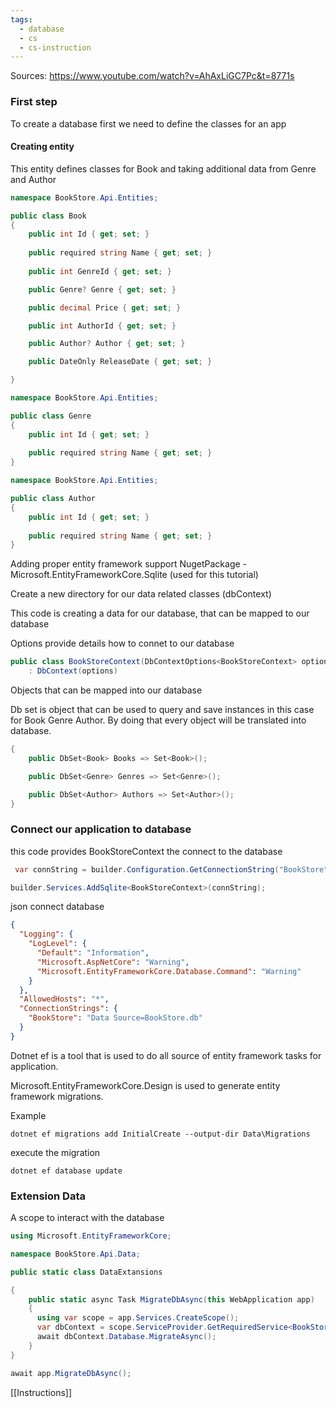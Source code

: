 ```yaml
---
tags:
  - database
  - cs
  - cs-instruction
---
```

Sources: https://www.youtube.com/watch?v=AhAxLiGC7Pc&t=8771s
### First step

To create a database first we need to define the classes for an app 

#### Creating entity

This entity defines classes for Book and taking additional data from Genre and Author
```cs
namespace BookStore.Api.Entities;

public class Book
{
    public int Id { get; set; }
    
    public required string Name { get; set; }
    
    public int GenreId { get; set; }

    public Genre? Genre { get; set; }

    public decimal Price { get; set; }

    public int AuthorId { get; set; }

    public Author? Author { get; set; }

    public DateOnly ReleaseDate { get; set; }

}
```

```cs
namespace BookStore.Api.Entities;

public class Genre
{
    public int Id { get; set; }
    
    public required string Name { get; set; }
}
```

```cs
namespace BookStore.Api.Entities;

public class Author
{
    public int Id { get; set; }
    
    public required string Name { get; set; }
}
```

Adding proper entity framework support 
NugetPackage - Microsoft.EntityFrameworkCore.Sqlite (used for this tutorial)


Create a new directory for our data related classes
(dbContext)

This code is creating a data for our database, that can be mapped to our database

Options provide details how to connet to our database
```cs
public class BookStoreContext(DbContextOptions<BookStoreContext> options)
    : DbContext(options)
```

Objects that can be mapped into our database

Db set is object that can be used to query and save instances in this case for Book Genre Author.
By doing that every object will be translated into database.

```cs
{
    public DbSet<Book> Books => Set<Book>();

    public DbSet<Genre> Genres => Set<Genre>();

    public DbSet<Author> Authors => Set<Author>();
}
```

### Connect our application to database

this code provides BookStoreContext the connect to the database
```cs
 var connString = builder.Configuration.GetConnectionString("BookStore");

builder.Services.AddSqlite<BookStoreContext>(connString);
```

json connect database
```json
{
  "Logging": {
    "LogLevel": {
      "Default": "Information",
      "Microsoft.AspNetCore": "Warning",
      "Microsoft.EntityFrameworkCore.Database.Command": "Warning"
    }
  },
  "AllowedHosts": "*",
  "ConnectionStrings": {
    "BookStore": "Data Source=BookStore.db"
  }
}
```

Dotnet ef is a tool that is used to do all source of entity framework tasks for application.

Microsoft.EntityFrameworkCore.Design is used to generate entity framework migrations.

Example
```terminal
dotnet ef migrations add InitialCreate --output-dir Data\Migrations
```

execute the migration
```terminal
dotnet ef database update
```

### Extension Data
A scope to interact with the database
```cs
using Microsoft.EntityFrameworkCore;

namespace BookStore.Api.Data;

public static class DataExtansions

{
    public static async Task MigrateDbAsync(this WebApplication app)
    {
      using var scope = app.Services.CreateScope();
      var dbContext = scope.ServiceProvider.GetRequiredService<BookStoreContext();
      await dbContext.Database.MigrateAsync();
    }
}
```

```cs
await app.MigrateDbAsync();
```


[[Instructions]]